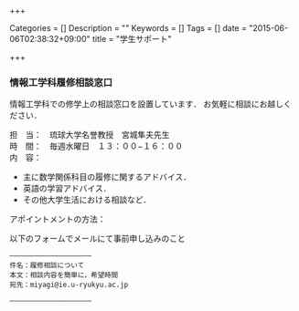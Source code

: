 +++

Categories = []
Description = ""
Keywords = []
Tags = []
date = "2015-06-06T02:38:32+09:00"
title = "学生サポート"

+++

### 情報工学科履修相談窓口


情報工学科での修学上の相談窓口を設置しています．
お気軽に相談にお越しください．

担　当：　琉球大学名誉教授　宮城隼夫先生  
時　間：　毎週水曜日　１３：００−１６：００  
内　容：  

- 主に数学関係科目の履修に関するアドバイス．
- 英語の学習アドバイス．
- その他大学生活における相談など．

アポイントメントの方法：

以下のフォームでメールにて事前申し込みのこと

```
———————————————————–
件名：履修相談について
本文：相談内容を簡単に，希望時間
宛先：miyagi@ie.u-ryukyu.ac.jp

———————————————————–
```
